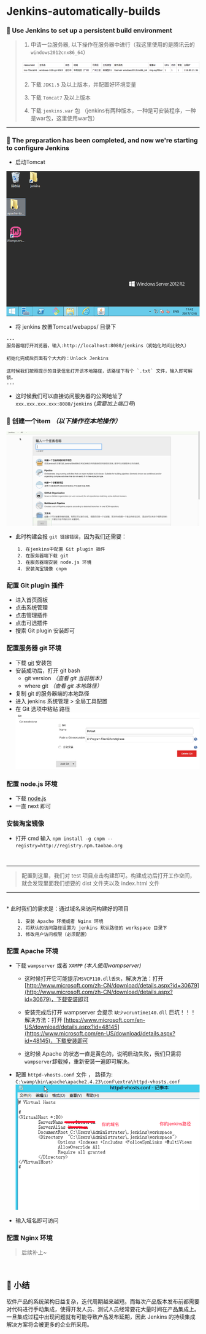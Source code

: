 # Jenkins-automatically-builds

### 🤔 Use Jenkins to set up a persistent build environment

> 1. 申请一台服务器, 以下操作在服务器中进行（我这里使用的是腾讯云的 `windows2012cnx86_64`）
> 
> ![](WX20171206-100726.png)
> 
> 2. 下载 `JDK1.5` 及以上版本，并配置好环境变量
> 
> 3. 下载 `Tomcat7` 及以上版本
> 
> 4. 下载 `jenkins.war` 包 （jenkins有两种版本，一种是可安装程序，一种是war包，这里使用war包） 

***

### 🐶 The preparation has been completed, and now we're starting to configure Jenkins

* 启动Tomcat

![](01.gif)

* 将 jenkins 放置Tomcat/webapps/ 目录下

```
---
服务器端打开浏览器，输入:http://localhost:8080/jenkins（初始化时间比较久）

初始化完成后页面有个大大的：Unlock Jenkins

这时候我们按照提示的目录信息打开该本地路径，该路径下有个 `.txt` 文件，输入即可解锁。
---
```

* 这时候我们可以直接访问服务器的公网地址了 `xxx.xxx.xxx.xxx:8080/jenkins` (*需要加上端口号*)

### **👀 创建一个item** ***（以下操作在本地操作）***

![](03.gif)

* 此时构建会报 `git 链接错误`，因为我们还需要：

```
	1. 在jenkins中配置 Git plugin 插件
	2. 在服务器端下载 git
	3. 在服务器端安装 node.js 环境
	4. 安装淘宝镜像 cnpm
```

### 配置 Git plugin 插件

* 进入首页面板 
* 点击系统管理
* 点击管理插件 
* 点击可选插件
* 搜索 Git plugin 安装即可

### 配置服务器 git 环境

* 下载 [git](https://www.git-scm.com/downloads) 安装包
* 安装成功后，打开 git bash
	* git version *（查看 git 当前版本）*
	* where git *（查看 git 本地路径）*
* 复制 git 的服务器端的本地路径
* 进入 jenkins 系统管理 > 全局工具配置
* 在 Git 选项中粘贴 路径
![](03.png) 

### 配置 node.js 环境

* 下载 [node.js](http://nodejs.cn/download/)
* 一直 next 即可

### 安装淘宝镜像

* 打开 cmd 输入 `npm install -g cnpm --registry=http://registry.npm.taobao.org`
<br/>

---
> 配置到这里，我们对 test 项目点击构建即可。构建成功后打开工作空间，就会发现里面我们想要的 dist 文件夹以及 index.html 文件

---
<br/>
* 此时我们的需求是：通过域名来访问构建好的项目

```
	1. 安装 Apache 环境或者 Nginx 环境
	2. 将默认的访问路径设置为 jenkins 默认路径的 workspace 目录下
	3. 修改用户访问权限（必须配置）
```

### 配置 Apache 环境

* 下载 `wampserver` 或者 `XAMPP` *(本人使用wampserver)*
	* 这时候打开它可能提示`MSVCP110.dll丢失`，解决方法：打开 [http://www.microsoft.com/zh-CN/download/details.aspx?id=30679](http://www.microsoft.com/zh-CN/download/details.aspx?id=30679)，下载安装即可
	* 安装完成后打开 wampserver 会提示 `缺少vcruntime140.dll` 巨坑！！！ 解决方法：打开 [https://www.microsoft.com/en-US/download/details.aspx?id=48145](https://www.microsoft.com/en-US/download/details.aspx?id=48145)，下载安装即可

	* 这时候 Apache 的状态一直是黄色的，说明启动失败，我们只需将 `wampserver`卸载掉，重新安装一遍即可解决。
* 配置 `httpd-vhosts.conf` 文件 ， 路径为: `C:\wamp\bin\apache\apache2.4.23\conf\extra\httpd-vhosts.conf`
![](05.png)

* 输入域名即可访问

### 配置 Nginx 环境
> 后续补上~
<br/>

## 🤔 小结

软件产品的系统架构日益复杂，迭代周期越来越短。而每次产品版本发布前都需要对代码进行手动集成，使得开发人员、测试人员经常要花大量时间在产品集成上。一旦集成过程中出现问题就有可能导致产品发布延期，因此 Jenkins 的持续集成解决方案将会被更多的企业所采用。